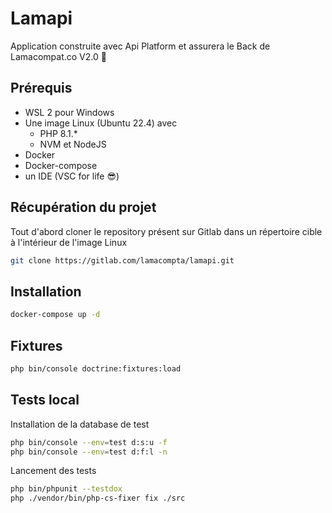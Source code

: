 # Lamapi

Application construite avec Api Platform et assurera le Back de Lamacompat.co V2.0 🦙

## Prérequis
- WSL 2 pour Windows 
- Une image Linux (Ubuntu 22.4) avec 
   - PHP 8.1.*  
   - NVM et NodeJS
- Docker
- Docker-compose
- un IDE (VSC for life 😎)

## Récupération du projet
Tout d'abord cloner le repository présent sur Gitlab dans un répertoire cible à l'intérieur de l'image Linux

```bash
git clone https://gitlab.com/lamacompta/lamapi.git
```
## Installation

```bash
docker-compose up -d
```
## Fixtures

```bash
php bin/console doctrine:fixtures:load
```

## Tests local

Installation de la database de test

```bash
php bin/console --env=test d:s:u -f
php bin/console --env=test d:f:l -n
```

Lancement des tests

```bash
php bin/phpunit --testdox
php ./vendor/bin/php-cs-fixer fix ./src
```
